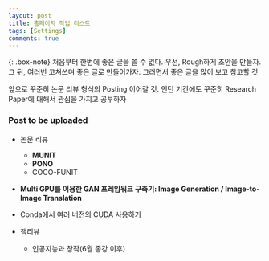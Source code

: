 ```yaml
---
layout: post
title: 홈페이지 작업 리스트
tags: [Settings]
comments: true
---
```


{: .box-note}
처음부터 한번에 좋은 글을 쓸 수 없다. 우선, Rough하게 초안을 만들자. 그 뒤, 여러번 고쳐쓰며 좋은 글로 만들어가자. 그러면서 좋은 글을 많이 보고 참고할 것

앞으로 꾸준히 논문 리뷰 형식의 Posting 이어갈 것. 인턴 기간에도 꾸준히 Research Paper에 대해서 관심을 가지고 공부하자

### Post to be uploaded
  - 논문 리뷰
    - **MUNIT**
    - **PONO**
    - COCO-FUNIT


  - **Multi GPU를 이용한 GAN 프레임워크 구축기: Image Generation / Image-to-Image Translation**
  - Conda에서 여러 버전의 CUDA 사용하기

  - 책리뷰
    - 인공지능과 창작(6월 종강 이후)
     
     

